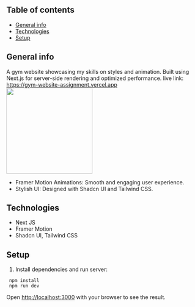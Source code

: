 ## Table of contents
* [General info](#general-info)
* [Technologies](#technologies)
* [Setup](#setup)

## General info

A gym website showcasing my skills on styles and animation. Built using Next.js for server-side rendering and optimized performance.
live link: https://gym-website-assignment.vercel.app
<img src="https://github.com/user-attachments/assets/80f15eae-0a4e-4479-9030-4186dcea73ad" height="225" >


* Framer Motion Animations: Smooth and engaging user experience.
* Stylish UI: Designed with Shadcn UI and Tailwind CSS.


## Technologies
* Next JS
* Framer Motion
* Shadcn UI, Tailwind CSS
	
## Setup

1. Install dependencies and run server:
```
 npm install
 npm run dev
```
Open [http://localhost:3000](http://localhost:3000) with your browser to see the result.

